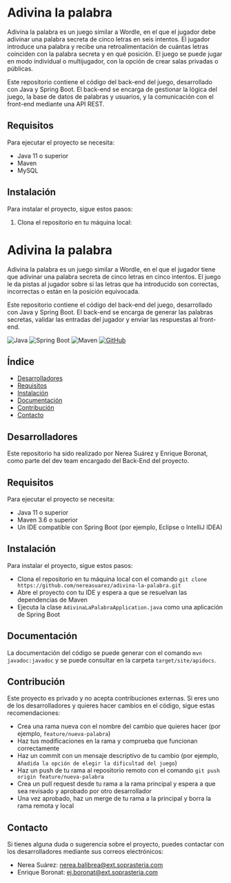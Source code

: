 # Adivina la palabra


Adivina la palabra es un juego similar a Wordle, en el que el jugador debe adivinar una palabra secreta de cinco letras en seis intentos. El jugador introduce una palabra y recibe una retroalimentación de cuántas letras coinciden con la palabra secreta y en qué posición. El juego se puede jugar en modo individual o multijugador, con la opción de crear salas privadas o públicas.

Este repositorio contiene el código del back-end del juego, desarrollado con Java y Spring Boot. El back-end se encarga de gestionar la lógica del juego, la base de datos de palabras y usuarios, y la comunicación con el front-end mediante una API REST.



## Requisitos

Para ejecutar el proyecto se necesita:

- Java 11 o superior
- Maven
- MySQL

## Instalación

Para instalar el proyecto, sigue estos pasos:

1. Clona el repositorio en tu máquina local:

# Adivina la palabra

Adivina la palabra es un juego similar a Wordle, en el que el jugador tiene que adivinar una palabra secreta de cinco letras en cinco intentos. El juego le da pistas al jugador sobre si las letras que ha introducido son correctas, incorrectas o están en la posición equivocada.

Este repositorio contiene el código del back-end del juego, desarrollado con Java y Spring Boot. El back-end se encarga de generar las palabras secretas, validar las entradas del jugador y enviar las respuestas al front-end.

![Java](https://img.shields.io/badge/Java-ED8B00?style=for-the-badge&logo=java&logoColor=white)
![Spring Boot](https://img.shields.io/badge/Spring_Boot-F2F4F9?style=for-the-badge&logo=spring-boot)
![Maven](https://img.shields.io/badge/Maven-000000?style=for-the-badge&logo=apache-maven&logoColor=white)
[![GitHub](https://img.shields.io/badge/GitHub-100000?style=for-the-badge&logo=github&logoColor=white)](https://github.com/)

## Índice

- [Desarrolladores](#desarrolladores)
- [Requisitos](#requisitos)
- [Instalación](#instalación)
- [Documentación](#documentación)
- [Contribución](#contribución)
- [Contacto](#contacto)

## Desarrolladores

Este repositorio ha sido realizado por Nerea Suárez y Enrique Boronat, como parte del dev team encargado del Back-End del proyecto.

## Requisitos

Para ejecutar el proyecto se necesita:

- Java 11 o superior
- Maven 3.6 o superior
- Un IDE compatible con Spring Boot (por ejemplo, Eclipse o IntelliJ IDEA)

## Instalación

Para instalar el proyecto, sigue estos pasos:

- Clona el repositorio en tu máquina local con el comando `git clone https://github.com/nereasuarez/adivina-la-palabra.git`
- Abre el proyecto con tu IDE y espera a que se resuelvan las dependencias de Maven
- Ejecuta la clase `AdivinaLaPalabraApplication.java` como una aplicación de Spring Boot

## Documentación

La documentación del código se puede generar con el comando `mvn javadoc:javadoc` y se puede consultar en la carpeta `target/site/apidocs`.

## Contribución

Este proyecto es privado y no acepta contribuciones externas. Si eres uno de los desarrolladores y quieres hacer cambios en el código, sigue estas recomendaciones:

- Crea una rama nueva con el nombre del cambio que quieres hacer (por ejemplo, `feature/nueva-palabra`)
- Haz tus modificaciones en la rama y comprueba que funcionan correctamente
- Haz un commit con un mensaje descriptivo de tu cambio (por ejemplo, `Añadida la opción de elegir la dificultad del juego`)
- Haz un push de tu rama al repositorio remoto con el comando `git push origin feature/nueva-palabra`
- Crea un pull request desde tu rama a la rama principal y espera a que sea revisado y aprobado por otro desarrollador
- Una vez aprobado, haz un merge de tu rama a la principal y borra la rama remota y local


## Contacto

Si tienes alguna duda o sugerencia sobre el proyecto, puedes contactar con los desarrolladores mediante sus correos electrónicos:

- Nerea Suárez: nerea.balibrea@ext.soprasteria.com
- Enrique Boronat: ej.boronat@ext.soprasteria.com


